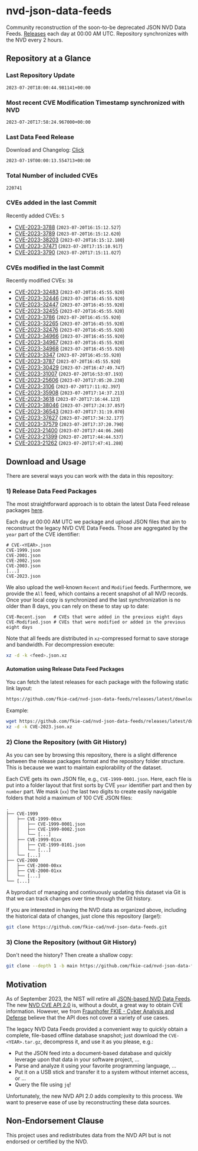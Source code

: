 # nvd-json-data-feeds

Community reconstruction of the soon-to-be deprecated JSON NVD Data Feeds. 
[Releases](https://github.com/fkie-cad/nvd-json-data-feeds/releases/latest) each day at 00:00 AM UTC.
Repository synchronizes with the NVD every 2 hours.

## Repository at a Glance

### Last Repository Update

```plain
2023-07-20T18:00:44.981141+00:00
```

### Most recent CVE Modification Timestamp synchronized with NVD

```plain
2023-07-20T17:58:24.967000+00:00
```

### Last Data Feed Release

Download and Changelog: [Click](https://github.com/fkie-cad/nvd-json-data-feeds/releases/latest)

```plain
2023-07-19T00:00:13.554713+00:00
```

### Total Number of included CVEs

```plain
220741
```

### CVEs added in the last Commit

Recently added CVEs: `5`

* [CVE-2023-3788](CVE-2023/CVE-2023-37xx/CVE-2023-3788.json) (`2023-07-20T16:15:12.527`)
* [CVE-2023-3789](CVE-2023/CVE-2023-37xx/CVE-2023-3789.json) (`2023-07-20T16:15:12.620`)
* [CVE-2023-38203](CVE-2023/CVE-2023-382xx/CVE-2023-38203.json) (`2023-07-20T16:15:12.180`)
* [CVE-2023-37471](CVE-2023/CVE-2023-374xx/CVE-2023-37471.json) (`2023-07-20T17:15:10.917`)
* [CVE-2023-3790](CVE-2023/CVE-2023-37xx/CVE-2023-3790.json) (`2023-07-20T17:15:11.027`)


### CVEs modified in the last Commit

Recently modified CVEs: `38`

* [CVE-2023-32483](CVE-2023/CVE-2023-324xx/CVE-2023-32483.json) (`2023-07-20T16:45:55.920`)
* [CVE-2023-32446](CVE-2023/CVE-2023-324xx/CVE-2023-32446.json) (`2023-07-20T16:45:55.920`)
* [CVE-2023-32447](CVE-2023/CVE-2023-324xx/CVE-2023-32447.json) (`2023-07-20T16:45:55.920`)
* [CVE-2023-32455](CVE-2023/CVE-2023-324xx/CVE-2023-32455.json) (`2023-07-20T16:45:55.920`)
* [CVE-2023-3786](CVE-2023/CVE-2023-37xx/CVE-2023-3786.json) (`2023-07-20T16:45:55.920`)
* [CVE-2023-32265](CVE-2023/CVE-2023-322xx/CVE-2023-32265.json) (`2023-07-20T16:45:55.920`)
* [CVE-2023-32476](CVE-2023/CVE-2023-324xx/CVE-2023-32476.json) (`2023-07-20T16:45:55.920`)
* [CVE-2023-34966](CVE-2023/CVE-2023-349xx/CVE-2023-34966.json) (`2023-07-20T16:45:55.920`)
* [CVE-2023-34967](CVE-2023/CVE-2023-349xx/CVE-2023-34967.json) (`2023-07-20T16:45:55.920`)
* [CVE-2023-34968](CVE-2023/CVE-2023-349xx/CVE-2023-34968.json) (`2023-07-20T16:45:55.920`)
* [CVE-2023-3347](CVE-2023/CVE-2023-33xx/CVE-2023-3347.json) (`2023-07-20T16:45:55.920`)
* [CVE-2023-3787](CVE-2023/CVE-2023-37xx/CVE-2023-3787.json) (`2023-07-20T16:45:55.920`)
* [CVE-2023-30429](CVE-2023/CVE-2023-304xx/CVE-2023-30429.json) (`2023-07-20T16:47:49.747`)
* [CVE-2023-31007](CVE-2023/CVE-2023-310xx/CVE-2023-31007.json) (`2023-07-20T16:53:07.193`)
* [CVE-2023-25606](CVE-2023/CVE-2023-256xx/CVE-2023-25606.json) (`2023-07-20T17:05:20.230`)
* [CVE-2023-3106](CVE-2023/CVE-2023-31xx/CVE-2023-3106.json) (`2023-07-20T17:11:02.397`)
* [CVE-2023-35908](CVE-2023/CVE-2023-359xx/CVE-2023-35908.json) (`2023-07-20T17:14:37.213`)
* [CVE-2023-3618](CVE-2023/CVE-2023-36xx/CVE-2023-3618.json) (`2023-07-20T17:16:44.123`)
* [CVE-2023-38046](CVE-2023/CVE-2023-380xx/CVE-2023-38046.json) (`2023-07-20T17:24:37.857`)
* [CVE-2023-36543](CVE-2023/CVE-2023-365xx/CVE-2023-36543.json) (`2023-07-20T17:31:19.070`)
* [CVE-2023-37627](CVE-2023/CVE-2023-376xx/CVE-2023-37627.json) (`2023-07-20T17:34:32.177`)
* [CVE-2023-37579](CVE-2023/CVE-2023-375xx/CVE-2023-37579.json) (`2023-07-20T17:37:20.790`)
* [CVE-2023-21400](CVE-2023/CVE-2023-214xx/CVE-2023-21400.json) (`2023-07-20T17:44:06.260`)
* [CVE-2023-21399](CVE-2023/CVE-2023-213xx/CVE-2023-21399.json) (`2023-07-20T17:44:44.537`)
* [CVE-2023-21262](CVE-2023/CVE-2023-212xx/CVE-2023-21262.json) (`2023-07-20T17:47:41.280`)


## Download and Usage

There are several ways you can work with the data in this repository:

### 1) Release Data Feed Packages

The most straightforward approach is to obtain the latest Data Feed release packages [here](https://github.com/fkie-cad/nvd-json-data-feeds/releases/latest).

Each day at 00:00 AM UTC we package and upload JSON files that aim to reconstruct the legacy NVD CVE Data Feeds.
Those are aggregated by the `year` part of the CVE identifier:

```
# CVE-<YEAR>.json
CVE-1999.json
CVE-2001.json
CVE-2002.json
CVE-2003.json
[...]
CVE-2023.json
```

We also upload the well-known `Recent` and `Modified` feeds.
Furthermore, we provide the `All` feed, which contains a recent snapshot of all NVD records.
Once your local copy is synchronized and the last synchronization is no older than 8 days, you can rely on these to stay up to date:

```plain
CVE-Recent.json   # CVEs that were added in the previous eight days
CVE-Modified.json # CVEs that were modified or added in the previous eight days
```

Note that all feeds are distributed in `xz`-compressed format to save storage and bandwidth.
For decompression execute:

```sh
xz -d -k <feed>.json.xz
```


#### Automation using Release Data Feed Packages

You can fetch the latest releases for each package with the following static link layout:

```sh
https://github.com/fkie-cad/nvd-json-data-feeds/releases/latest/download/CVE-<YEAR>.json.xz
```

Example:

```sh
wget https://github.com/fkie-cad/nvd-json-data-feeds/releases/latest/download/CVE-2023.json.xz
xz -d -k CVE-2023.json.xz
```

### 2) Clone the Repository (with Git History)

As you can see by browsing this repository, there is a slight difference between the release packages format and the repository folder structure.
This is because we want to maintain explorability of the dataset.

Each CVE gets its own JSON file, e.g., `CVE-1999-0001.json`.
Here, each file is put into a folder layout that first sorts by CVE `year` identifier part and then by `number` part.
We mask (`xx`) the last two digits to create easily navigable folders that hold a maximum of 100 CVE JSON files:

```plain
.
├── CVE-1999
│   ├── CVE-1999-00xx
│   │   ├── CVE-1999-0001.json
│   │   ├── CVE-1999-0002.json
│   │   └── [...]
│   ├── CVE-1999-01xx
│   │   ├── CVE-1999-0101.json
│   │   └── [...]
│   └── [...]
├── CVE-2000
│   ├── CVE-2000-00xx
│   ├── CVE-2000-01xx
│   └── [...]
└── [...]
```

A byproduct of managing and continuously updating this dataset via Git is that we can track changes over time through the Git history.

If you are interested in having the NVD data as organized above, including the historical data of changes, just clone this repository (large!):

```sh
git clone https://github.com/fkie-cad/nvd-json-data-feeds.git
```

### 3) Clone the Repository (without Git History)

Don't need the history? Then create a shallow copy:

```sh
git clone --depth 1 -b main https://github.com/fkie-cad/nvd-json-data-feeds.git
```

## Motivation

As of September 2023, the NIST will retire all [JSON-based NVD Data Feeds](https://nvd.nist.gov/vuln/data-feeds#divRetirementBanner-1).
The new [NVD CVE API 2.0](https://nvd.nist.gov/developers/vulnerabilities) is, without a doubt, a great way to obtain CVE information.
However, we from [Fraunhofer FKIE - Cyber Analysis and Defense](https://www.fkie.fraunhofer.de/en/departments/cad.html) believe that the API does not cover a variety of use cases.

The legacy NVD Data Feeds provided a convenient way to quickly obtain a complete, file-based offline database snapshot; just download the `CVE-<YEAR>.tar.gz`, decompress it, and use it as you please, e.g.:

* Put the JSON feed into a document-based database and quickly leverage upon that data in your software project, ...
* Parse and analyze it using your favorite programming language, ...
* Put it on a USB stick and transfer it to a system without internet access, or ...
* Query the file using `jq`!

Unfortunately, the new NVD API 2.0 adds complexity to this process.
We want to preserve ease of use by reconstructing these data sources.

## Non-Endorsement Clause

This project uses and redistributes data from the NVD API but is not endorsed or certified by the NVD.